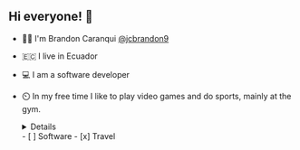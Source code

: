 ## Hi everyone! 🫡

* 👨‍💻 I'm Brandon Caranqui [@jcbrandon9](https://www.instagram.com/jcbrandon9/)
* 🇪🇨  I live in Ecuador
* 💻 I am a software developer
* ⏲️ In my free time I like to play video games and do sports, mainly at the gym.

  <details>
  <sumary>
  ## My programming technologies are:  
  </sumary>
    
    ### Front-end:
      * React-Native
      * React
      * TypeScript
    ### Back-end:
      * Spring Boot
    ### BDD
      * PostgresSQL 
  </details>
  - [ ] Software
  - [x] Travel  

<!--
**Brandonjca/Brandonjca** is a ✨ _special_ ✨ repository because its `README.md` (this file) appears on your GitHub profile.

Here are some ideas to get you started:

- 🔭 I’m currently working on ...
- 🌱 I’m currently learning ...
- 👯 I’m looking to collaborate on ...
- 🤔 I’m looking for help with ...
- 💬 Ask me about ...
- 📫 How to reach me: ...
- 😄 Pronouns: ...
- ⚡ Fun fact: ...
-->
